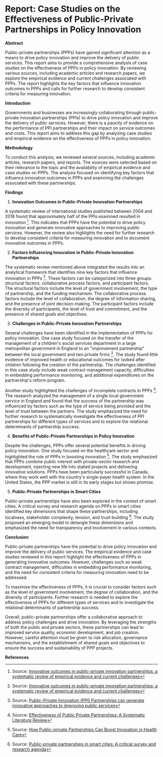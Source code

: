 # Report: Case Studies on the Effectiveness of Public-Private Partnerships in Policy Innovation

**Abstract**

Public-private partnerships (PPPs) have gained significant attention as a means to drive policy innovation and improve the delivery of public services. This report aims to provide a comprehensive analysis of case studies on the effectiveness of PPPs in policy innovation. By reviewing various sources, including academic articles and research papers, we explore the empirical evidence and current challenges associated with PPPs. The report highlights the key factors that influence innovation outcomes in PPPs and calls for further research to develop consistent criteria for measuring innovation. 

**Introduction**

Governments and businesses are increasingly collaborating through public-private innovation partnerships (PPIs) to drive policy innovation and improve the delivery of public services. However, there is a paucity of evidence on the performance of PPI partnerships and their impact on service outcomes and costs. This report aims to address this gap by analyzing case studies and empirical evidence on the effectiveness of PPPs in policy innovation.

**Methodology**

To conduct this analysis, we reviewed several sources, including academic articles, research papers, and reports. The sources were selected based on their relevance to the topic and the availability of empirical evidence and case studies on PPPs. The analysis focused on identifying key factors that influence innovation outcomes in PPPs and examining the challenges associated with these partnerships.

**Findings**

1. **Innovation Outcomes in Public-Private Innovation Partnerships**

A systematic review of international studies published between 2004 and 2018 found that approximately half of the PPIs examined resulted in innovation [^1]. This indicates that PPPs have the potential to drive policy innovation and generate innovative approaches to improving public services. However, the review also highlights the need for further research to develop consistent criteria for measuring innovation and to document innovative outcomes in PPPs.

2. **Factors Influencing Innovation in Public-Private Innovation Partnerships**

The systematic review mentioned above integrated the results into an analytical framework that identifies nine key factors that influence innovation in PPPs [^1]. These factors can be categorized into three groups: structural factors, collaborative process factors, and participant factors. The structural factors include the level of government involvement, the type of partnership, and the funding mechanism. The collaborative process factors include the level of collaboration, the degree of information sharing, and the presence of joint decision-making. The participant factors include the diversity of participants, the level of trust and commitment, and the presence of shared goals and objectives.

3. **Challenges in Public-Private Innovation Partnerships**

Several challenges have been identified in the implementation of PPPs for policy innovation. One case study focused on the transfer of the management of a children's social services department in a large metropolitan government in England to an "improvement partnership" between the local government and two private firms [^2]. The study found little evidence of improved health or educational outcomes for looked after children following the creation of the partnership. The challenges identified in this case study include weak contract management capacity, difficulties in embedding performance monitoring, and additional expenditures on the partnership's reform program.

Another study highlighted the challenges of incomplete contracts in PPPs [^3]. The research analyzed the management of a single local government service in England and found that the success of the partnership was influenced by factors such as the type of service being provided and the level of trust between the partners. The study emphasized the need for further research to systematically investigate the effectiveness of PPI partnerships for different types of services and to explore the relational determinants of partnership success.

4. **Benefits of Public-Private Partnerships in Policy Innovation**

Despite the challenges, PPPs offer several potential benefits in driving policy innovation. One study focused on the healthcare sector and highlighted the role of PPPs in boosting innovation [^4]. The study emphasized that PPPs combine public interest with private-sector research and development, injecting new life into stalled projects and delivering innovative solutions. PPPs have been particularly successful in Canada, where they work well with the country's single-payer health system. In the United States, the PPP market is still in its early stages but shows promise.

5. **Public-Private Partnerships in Smart Cities**

Public-private partnerships have also been explored in the context of smart cities. A critical survey and research agenda on PPPs in smart cities identified key dimensions that shape these partnerships, including localness, stakeholder complexity, tension, and trust-building [^5]. The study proposed an emerging model to detangle these dimensions and emphasized the need for transparency and involvement in various contexts.

**Conclusion**

Public-private partnerships have the potential to drive policy innovation and improve the delivery of public services. The empirical evidence and case studies reviewed in this report highlight the effectiveness of PPPs in generating innovative outcomes. However, challenges such as weak contract management, difficulties in embedding performance monitoring, and the need for consistent criteria for measuring innovation need to be addressed.

To maximize the effectiveness of PPPs, it is crucial to consider factors such as the level of government involvement, the degree of collaboration, and the diversity of participants. Further research is needed to explore the effectiveness of PPPs for different types of services and to investigate the relational determinants of partnership success.

Overall, public-private partnerships offer a collaborative approach to address policy challenges and drive innovation. By leveraging the strengths of both the public and private sectors, these partnerships can lead to improved service quality, economic development, and job creation. However, careful attention must be given to risk allocation, governance mechanisms, and the establishment of shared goals and objectives to ensure the success and sustainability of PPP projects.

**References**

[^1]: Source: [Innovative outcomes in public-private innovation partnerships: a systematic review of empirical evidence and current challenges](https://www.tandfonline.com/doi/full/10.1080/14719037.2019.1668473)

[^2]: Source: [Public-Private Innovation (PPI) Partnerships can generate innovative approaches to improving public services](https://onlinelibrary.wiley.com/doi/10.1111/puar.13514)

[^3]: Source: [Effectiveness of Public Private Partnerships: A Systematic Literature Review](https://www.researchgate.net/publication/348313328_Effectiveness_of_Public_Private_Partnerships_A_Systematic_Literature_Review)

[^4]: Source: [How Public-private Partnerships Can Boost Innovation in Health Care](https://knowledge.wharton.upenn.edu/article/public-private-partnership-enabled-innovation-health-care/)

[^5]: Source: [Public-private partnerships in smart cities: A critical survey and research agenda](https://www.sciencedirect.com/science/article/pii/S1877916622000522)